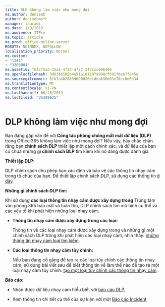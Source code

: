 ```yaml
---
title: DLP không làm việc như mong đợi
ms.author: deniseb
author: denisebmsft
manager: laurawi
ms.date: 1/9/2019
ms.audience: ITPro
ms.topic: article
ms.prod: office-online-server
ROBOTS: NOINDEX, NOFOLLOW
localization_priority: Normal
ms.custom:
- "1241"
- "3200001"
ms.assetid: f6fcf5ad-55a1-4f25-af27-1f7c1ce06409
ms.openlocfilehash: 3d8316502b4e51a101197a908cf691f0ab7f845a
ms.sourcegitcommit: 5fb7a4b28859690020efdea630d03e70cc0e6334
ms.translationtype: MT
ms.contentlocale: vi-VN
ms.lasthandoff: 06/28/2019
ms.locfileid: "35389635"
---
```

# <a name="dlp-not-working-as-expected"></a>DLP không làm việc như mong đợi

Bạn đang gặp vấn đề với **Công tác phòng chống mất mát dữ liệu (DLP)** trong Office 365 không làm việc như mong đợi? Nếu vậy, hãy chắc chắn rằng bạn **chính sách DLP** thiết lập một cách chính xác, và dữ liệu của bạn có chứa những gì **chính sách DLP** tìm kiếm khi nó đang được đánh giá.
  
 **Thiết lập DLP:**
  
DLP chính sách cho phép bạn xác định và bảo vệ các thông tin nhạy cảm trong tổ chức của bạn. Để thiết lập chính sách DLP, sử dụng các thông tin [ở đây](https://docs.microsoft.com/office365/securitycompliance/prevent-data-loss#set-up-dlp).
  
 **Những gì chính sách DLP tìm:**
  
Khi sử dụng **các loại thông tin nhạy cảm được xây dựng trong** Trung tâm văn phòng 365 bảo mật và tuân thủ, DLP chính sách tìm mô hình cụ thể và các yếu tố khi phát hiện những loại nhạy cảm.
  
- **Thông tin nhạy cảm được xây dựng trong các loại:**

    Thông tin về các loại nhạy cảm được xây dựng trong và những gì một chính sách DLP trông khi phát hiện các loại nhạy cảm, nhìn thấy: [những thông tin nhạy cảm loại tìm kiếm](https://docs.microsoft.com/office365/securitycompliance/what-the-sensitive-information-types-look-for).

- **Các loại thông tin nhạy cảm tùy chỉnh:**

    Nếu bạn đang cố gắng để tạo ra các loại tùy chỉnh các thông tin nhạy cảm, sử dụng bài viết sau để biết thông tin về làm thế nào để tạo ra một loại nhạy cảm tùy chỉnh: [tạo một loại tùy chỉnh các thông tin nhạy cảm](https://docs.microsoft.com/office365/securitycompliance/create-a-custom-sensitive-information-type).

 **Báo cáo:**
  
- Nhận được dữ liệu nhạy cảm hiểu biết với [báo cáo DLP.](https://docs.microsoft.com/office365/securitycompliance/data-loss-prevention-policies#dlp-reports)

- Xem thông tin chi tiết cụ thể của sự kiện với một [Báo cáo Incident](https://docs.microsoft.com/office365/securitycompliance/data-loss-prevention-policies#incident-reports).
